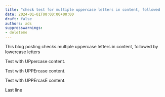 ```yaml
---
title: "check test for multiple uppercase letters in content, followed by lowercase letters"
date: 2024-01-01T00:00:00+00:00
draft: false
authors: ads
suppresswarnings:
- deleteme
---
```


This blog posting checks multiple uppercase letters in content, followed by lowercase letters

<!--more-->

Test with UPpercase content.

Test with UPPErcase content.

Test with UPPErcasE content.

Last line
